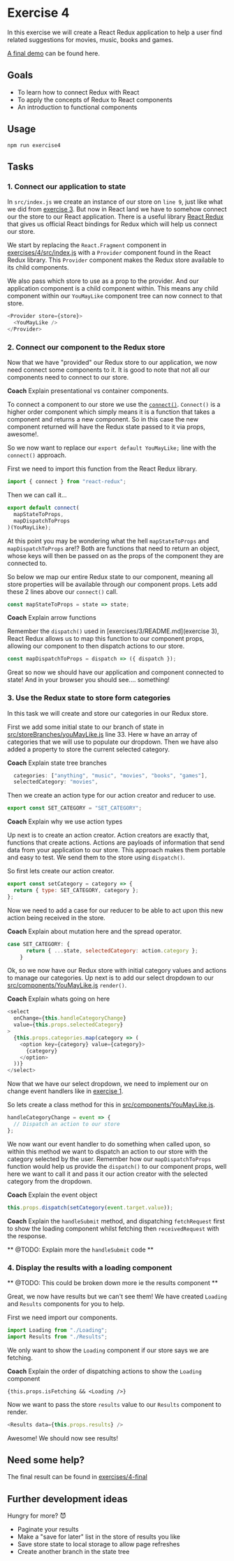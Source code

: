 # Exercise 4

In this exercise we will create a React Redux application to help a user find related suggestions for movies, music, books and games.

[A final demo](https://mimmit-koodaa-redux-track.now.sh) can be found here.

## Goals

- To learn how to connect Redux with React
- To apply the concepts of Redux to React components
- An introduction to functional components

## Usage

`npm run exercise4`

## Tasks

### 1. Connect our application to state

In `src/index.js` we create an instance of our store on `line 9`, just like what we did from [exercise 3](exercises/3/README.md). But now in React land we have to somehow connect our the store to our React application. There is a useful library [React Redux](https://github.com/reduxjs/react-redux) that gives us official React bindings for Redux which will help us connect our store.

We start by replacing the `React.Fragment` component in [exercises/4/src/index.js](exercises/4/src/index.js) with a `Provider` component found in the React Redux library. This `Provider` component makes the Redux store available to its child components.

We also pass which store to use as a prop to the provider. And our application component is a child component within. This means any child component within our `YouMayLike` component tree can now connect to that store.

```javascript
<Provider store={store}>
  <YouMayLike />
</Provider>
```

### 2. Connect our component to the Redux store

Now that we have "provided" our Redux store to our application, we now need connect some components to it. It is good to note that not all our components need to connect to our store.

**Coach** Explain presentational vs container components.

To connect a component to our store we use the [`connect()`](https://github.com/reduxjs/react-redux/blob/master/docs/api.md#connect). `Connect()` is a higher order component which simply means it is a function that takes a component and returns a new component. So in this case the new component returned will have the Redux state passed to it via props, awesome!.

So we now want to replace our `export default YouMayLike;` line with the `connect()` approach.

First we need to import this function from the React Redux library.

```javascript
import { connect } from "react-redux";
```

Then we can call it...

```javascript
export default connect(
  mapStateToProps,
  mapDispatchToProps
)(YouMayLike);
```

At this point you may be wondering what the hell `mapStateToProps` and `mapDispatchToProps` are!? Both are functions that need to return an object, whose keys will then be passed on as the props of the component they are connected to.

So below we map our entire Redux state to our component, meaning all store properties will be available through our component props. Lets add these 2 lines above our `connect()` call.

```javascript
const mapStateToProps = state => state;
```

**Coach** Explain arrow functions

Remember the `dispatch()` used in [exercises/3/README.md](exercise 3), React Redux allows us to map this function to our component props, allowing our component to then dispatch actions to our store.

```javascript
const mapDispatchToProps = dispatch => ({ dispatch });
```

Great so now we should have our application and component connected to state! And in your browser you should see.... something!

### 3. Use the Redux state to store form categories

In this task we will create and store our categories in our Redux store.

First we add some initial state to our branch of state in [src/storeBranches/youMayLike.js](src/storeBranches/youMayLike.js) line 33. Here w have an array of categories that we will use to populate our dropdown. Then we have also added a property to store the current selected category.

**Coach** Explain state tree branches

```javascript
  categories: ["anything", "music", "movies", "books", "games"],
  selectedCategory: "movies",
```

Then we create an action type for our action creator and reducer to use.

```javascript
export const SET_CATEGORY = "SET_CATEGORY";
```

**Coach** Explain why we use action types

Up next is to create an action creator. Action creators are exactly that, functions that create actions. Actions are payloads of information that send data from your application to our store. This approach makes them portable and easy to test. We send them to the store using `dispatch()`.

So first lets create our action creator.

```javascript
export const setCategory = category => {
  return { type: SET_CATEGORY, category };
};
```

Now we need to add a case for our reducer to be able to act upon this new action being received in the store.

**Coach** Explain about mutation here and the spread operator.

```javascript
case SET_CATEGORY: {
      return { ...state, selectedCategory: action.category };
    }
```

Ok, so we now have our Redux store with initial category values and actions to manage our categories. Up next is to add our select dropdown to our [src/components/YouMayLike.js](src/components/YouMayLike.js) `render()`.

**Coach** Explain whats going on here

```javascript
<select
  onChange={this.handleCategoryChange}
  value={this.props.selectedCategory}
>
  {this.props.categories.map(category => (
    <option key={category} value={category}>
      {category}
    </option>
  ))}
</select>
```

Now that we have our select dropdown, we need to implement our on change event handlers like in [exercise 1](exercises/1/README.md).

So lets create a class method for this in [src/components/YouMayLike.js](src/components/YouMayLike.js).

```javascript
handleCategoryChange = event => {
  // Dispatch an action to our store
};
```

We now want our event handler to do something when called upon, so within this method we want to dispatch an action to our store with the category selected by the user. Remember how our `mapDispatchToProps` function would help us provide the `dispatch()` to our component props, well here we want to call it and pass it our action creator with the selected category from the dropdown.

**Coach** Explain the event object

```javascript
this.props.dispatch(setCategory(event.target.value));
```

**Coach** Explain the `handleSubmit` method, and dispatching `fetchRequest` first to show the loading component whilst fetching then `receivedRequest` with the response.

** @TODO: Explain more the `handleSubmit` code **

### 4. Display the results with a loading component

** @TODO: This could be broken down more ie the results component **

Great, we now have results but we can't see them! We have created `Loading` and `Results` components for you to help.

First we need import our components.

```javascript
import Loading from "./Loading";
import Results from "./Results";
```

We only want to show the `Loading` component if our store says we are fetching.

**Coach** Explain the order of dispatching actions to show the `Loading` component

```
{this.props.isFetching && <Loading />}
```

Now we want to pass the store `results` value to our `Results` component to render.

```javascript
<Results data={this.props.results} />
```

Awesome! We should now see results!

## Need some help?

The final result can be found in [exercises/4-final](exercises/4-final)

## Further development ideas

Hungry for more? 😈

- Paginate your results
- Make a "save for later" list in the store of results you like
- Save store state to local storage to allow page refreshes
- Create another branch in the state tree
